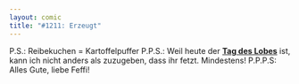 ```yaml
---
layout: comic
title: "#1211: Erzeugt"
---
```


P.S.: 
Reibekuchen = Kartoffelpuffer
P.P.S.:
Weil heute der <a href="http://www.fonflatter.de/dateien/kalender_fonflatter_2009.pdf"><strong>Tag des Lobes</strong></a> ist, kann ich nicht anders als zuzugeben, dass ihr fetzt. Mindestens!
P.P.P.S:
Alles Gute, liebe Feffi!
